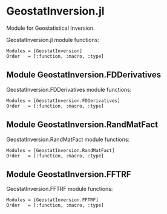 # GeostatInversion.jl

Module for Geostatistical Inversion.

GeostatInversion.jl module functions:

```@autodocs
Modules = [GeostatInversion]
Order   = [:function, :macro, :type]
```

## Module GeostatInversion.FDDerivatives

GeostatInversion.FDDerivatives module functions:

```@autodocs
Modules = [GeostatInversion.FDDerivatives]
Order   = [:function, :macro, :type]
```

## Module GeostatInversion.RandMatFact

GeostatInversion.RandMatFact module functions:

```@autodocs
Modules = [GeostatInversion.RandMatFact]
Order   = [:function, :macro, :type]
```

## Module GeostatInversion.FFTRF

GeostatInversion.FFTRF module functions:

```@autodocs
Modules = [GeostatInversion.FFTRF]
Order   = [:function, :macro, :type]
```

